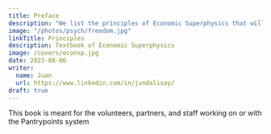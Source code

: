 ```yaml
---
title: Preface
description: "We list the principles of Economic Superphysics that will lead to solutions"
image: "/photos/psych/freedom.jpg"	
linkTitle: Principles
description: Textbook of Economic Superphysics
image: /covers/econsp.jpg
date: 2022-08-06
writer:
  name: Juan
  url: https://www.linkedin.com/in/jundalisay/
draft: true
---
```



This book is meant for the volunteers, partners, and staff working on or with the Pantrypoints system
